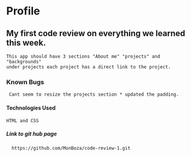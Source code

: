 # Profile
 ## My first code review on everything we learned this week.
    This app should have 3 sections "About me" "projects" and "backgrounds" 
    under projects each project has a direct link to the project.
  ### Known Bugs
     Cant seem to resize the projects section * updated the padding. 

  #### Technologies Used
    HTML and CSS
  ##### Link to git hub page
      https://github.com/MonBoza/code-review-1.git